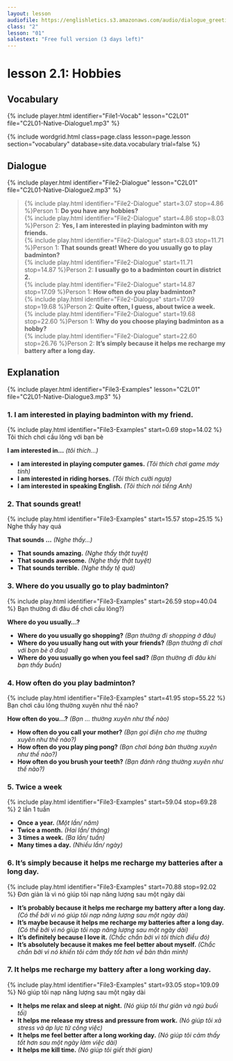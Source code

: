 ```yaml
---
layout: lesson
audiofile: https://englishletics.s3.amazonaws.com/audio/dialogue_greetings_01.mp3
class: "2"
lesson: "01"
salestext: "Free full version (3 days left)"
---
```


# lesson 2.1: Hobbies 

## Vocabulary
{% include player.html identifier="File1-Vocab" lesson="C2L01" file="C2L01-Native-Dialogue1.mp3" %}

{% include wordgrid.html 
		class=page.class 
		lesson=page.lesson 
		section="vocabulary"
		database=site.data.vocabulary 
		trial=false %}



## Dialogue
{% include player.html identifier="File2-Dialogue" lesson="C2L01" file="C2L01-Native-Dialogue2.mp3" %}

             
> {% include play.html identifier="File2-Dialogue" start=3.07 stop=4.86 %}Person 1: **Do you have any hobbies?**    
> {% include play.html identifier="File2-Dialogue" start=4.86 stop=8.03 %}Person 2: **Yes, I am interested in playing badminton with my friends.**    
> {% include play.html identifier="File2-Dialogue" start=8.03 stop=11.71 %}Person 1: **That sounds great! Where do you usually go to play badminton?**   
> {% include play.html identifier="File2-Dialogue" start=11.71  stop=14.87 %}Person 2: **I usually go to a badminton court in district 2.**   
> {% include play.html identifier="File2-Dialogue" start=14.87 stop=17.09 %}Person 1: **How often do you play badminton?**       
> {% include play.html identifier="File2-Dialogue" start=17.09 stop=19.68 %}Person 2: **Quite often, I guess, about twice a week.**    
> {% include play.html identifier="File2-Dialogue" start=19.68  stop=22.60 %}Person 1: **Why do you choose playing badminton as a hobby?**   
> {% include play.html identifier="File2-Dialogue" start=22.60 stop=26.76 %}Person 2: **It’s simply because it helps me recharge my battery after a long day.**    

## Explanation
{% include player.html identifier="File3-Examples" lesson="C2L01" file="C2L01-Native-Dialogue3.mp3" %}

### 1. I am interested in playing badminton with my friend.
{% include play.html identifier="File3-Examples" start=0.69 stop=14.02 %} Tôi thích chơi cầu lông với bạn bè 

**I am interested in…** *(tôi thích…)*

- **I am interested in playing computer games.** *(Tôi thích chơi game máy tính)*
- **I am interested in riding horses.** *(Tôi thích cưỡi ngựa)*
- **I am interested in speaking English.** *(Tôi thích nói tiếng Anh)*

### 2. That sounds great!
{% include play.html identifier="File3-Examples" start=15.57 stop=25.15 %}
Nghe thấy hay quá 

**That sounds …** *(Nghe thấy…)*

- **That sounds amazing.** *(Nghe thấy thật tuyệt)*
- **That sounds awesome.** *(Nghe thấy thật tuyệt)*
- **That sounds terrible.** *(Nghe thấy tệ quá)*

### 3. Where do you usually go to play badminton?
{% include play.html identifier="File3-Examples" start=26.59 stop=40.04 %}
Bạn thường đi đâu để chơi cầu lông?)

**Where do you usually…?**

- **Where do you usually go shopping?** *(Bạn thường đi shopping ở đâu)*
- **Where do you usually hang out with your friends?** *(Bạn thường đi chơi với bạn bè ở đau)*
- **Where do you usually go when you feel sad?** *(Bạn thường đi đâu khi bạn thấy buồn)*

### 4. How often do you play badminton?
{% include play.html identifier="File3-Examples" start=41.95 stop=55.22 %}
Bạn chơi câu lông thường xuyên như thế nào?

**How often do you…?** *(Bạn … thường xuyên như thế nào)*
- **How often do you call your mother?** *(Bạn gọi điện cho mẹ thường xuyên như thế nào?)*
- **How often do you play ping pong?** *(Bạn chơi bóng bàn thường xuyên như thế nào?)*
- **How often do you brush your teeth?** *(Bạn đánh răng thường xuyên như thế nào?)*

### 5. Twice a week
{% include play.html identifier="File3-Examples" start=59.04 stop=69.28 %}
2 lần 1 tuần

- **Once a year.** *(Một lần/ năm)*
- **Twice a month.** *(Hai lần/ tháng)*
- **3 times a week.** *(Ba lần/ tuần)*
- **Many times a day.** *(Nhiều lần/ ngày)*

### 6. It’s simply because it helps me recharge my batteries after a long day.
{% include play.html identifier="File3-Examples" start=70.88 stop=92.02 %}
Đơn giản là vì nó giúp tôi nạp năng lượng sau một ngày dài

- **It’s probably because it helps me recharge my battery after a long day.** *(Có thể bởi vì nó giúp tôi nạp năng lượng sau một ngày dài)*
- **It’s maybe because it helps me recharge my batteries after a long day.** *(Có thể bởi vì nó giúp tôi nạp năng lượng sau một ngày dài)*
- **It’s definitely because I love it.** *(Chắc chắn bởi vì tôi thích điều đó)*
- **It’s absolutely because it makes me feel better about myself.** *(Chắc chắn bởi vì nó khiến tôi cảm thấy tốt hơn về bản thân mình)*

### 7. It helps me recharge my battery after a long working day.
{% include play.html identifier="File3-Examples" start=93.05 stop=109.09 %}
Nó giúp tôi nạp năng lượng sau một ngày dài

- **It helps me relax and sleep at night.** *(Nó giúp tôi thư giãn và ngủ buối tối)*
- **It helps me release my stress and pressure from work.** *(Nó giúp tôi xả stress và áp lực từ công việc)*
- **It helps me feel better after a long working day.** *(Nó giúp tôi cảm thấy tốt hơn sau một ngày làm việc dài)*
- **It helps me kill time.** *(Nó giúp tôi giết thời gian)*

